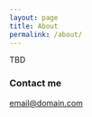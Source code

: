 ```yaml
---
layout: page
title: About
permalink: /about/
---
```


TBD

### Contact me

[email@domain.com](mailto:emil@kaae.club)
